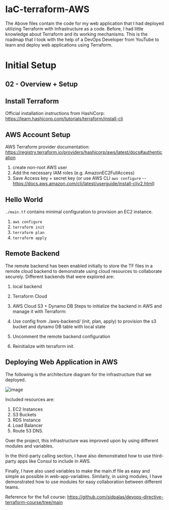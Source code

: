 # IaC-terraform-AWS

The Above files contain the code for my web application that I had deployed utilizing Terraform with Infrastructure as a code. Before, I had little knowledge about Terraform and its working mechanisms. This is the roadmap that I took with the help of a DevOps Developer from YouTube to learn and deploy web applications using Terraform. 

# Initial Setup
## 02 - Overview + Setup

## Install Terraform

Official installation instructions from HashiCorp: https://learn.hashicorp.com/tutorials/terraform/install-cli

## AWS Account Setup

AWS Terraform provider documentation: https://registry.terraform.io/providers/hashicorp/aws/latest/docs#authentication

1) create non-root AWS user
2) Add the necessary IAM roles (e.g. AmazonEC2FullAccess)
3) Save Access key + secret key (or use AWS CLI `aws configure` -- https://docs.aws.amazon.com/cli/latest/userguide/install-cliv2.html)

## Hello World

`./main.tf` contains minimal configuration to provision an EC2 instance.

1) `aws configure`
2) `terraform init`
3) `terraform plan`
4) `terraform apply`

## Remote Backend

The remote backend has been enabled initially to store the TF files in a remote cloud backend to demonstrate using cloud resources to collaborate securely. 
Different backends that were explored are:
  1. local backend
  2. Terraform Cloud
  3. AWS Cloud S3 + Dynamo DB
Steps to initialize the backend in AWS and manage it with Terraform:

  1. Use config from ./aws-backend/ (init, plan, apply) to provision the s3 bucket       and dynamo DB table with local state
  2. Uncomment the remote backend configuration
  3. Reinitialize with terraform init.

## Deploying Web Application in AWS

The following is the architecture diagram for the infrastructure that we deployed.

![image](https://github.com/Lohitgaddipati/IaC-using-terraform-AWS/assets/101139863/6880e0b1-cc28-4b03-a22a-9ad96b474d08)

Included resources are:
  1. EC2 Instances
  2. S3 Buckets
  3. RDS Instance
  4. Load Balancer
  5. Route 53 DNS.

Over the project, this infrastructure was improved upon by using different modules and variables.

In the third-party calling section, I have also demonstrated how to use third-party apps like Consul to include in AWS. 

Finally, I have also used variables to make the main.tf file as easy and simple as possible in web-app-variables. Similarly, in using modules, I have demonstrated how to use modules for easy collaboration between different teams. 


Reference for the full course: https://github.com/sidpalas/devops-directive-terraform-course/tree/main 





 
